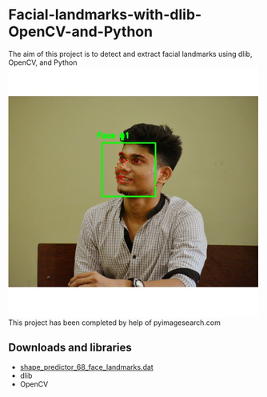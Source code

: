 # Facial-landmarks-with-dlib-OpenCV-and-Python
 The aim of this project is to detect and extract facial landmarks using dlib, OpenCV, and Python
![image](https://github.com/Rohit9403/Facial-landmarks-with-dlib-OpenCV-and-Python/blob/master/savedImage.jpg)
This project has been completed by help of pyimagesearch.com
## Downloads and libraries
- [shape_predictor_68_face_landmarks.dat](https://www.pyimagesearch.com/2017/04/24/eye-blink-detection-opencv-python-dlib/#download-the-code)
- dlib
- OpenCV
